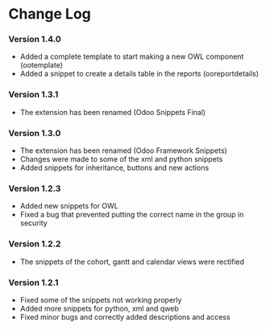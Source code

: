 # Change Log

### Version 1.4.0

- Added a complete template to start making a new OWL component (ootemplate)
- Added a snippet to create a details table in the reports (ooreportdetails)

### Version 1.3.1

- The extension has been renamed (Odoo Snippets Final)

### Version 1.3.0

- The extension has been renamed (Odoo Framework Snippets)
- Changes were made to some of the xml and python snippets
- Added snippets for inheritance, buttons and new actions

### Version 1.2.3

- Added new snippets for OWL
- Fixed a bug that prevented putting the correct name in the group in security

### Version 1.2.2

- The snippets of the cohort, gantt and calendar views were rectified

### Version 1.2.1

- Fixed some of the snippets not working properly
- Added more snippets for python, xml and qweb
- Fixed minor bugs and correctly added descriptions and access

